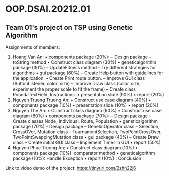 # OOP.DSAI.20212.01
## Team 01's project on TSP using Genetic Algorithm

Assignments of members:
1. Hoang Van An:
• components package (20%):
– Design package
– toString method
• Construct class diagram (30%)
• geneticalgorithm package (30%)
– UpdateFitness method
– Try different strategies for algorithms
• gui package (60%)
– Create Help button with guidelines for the application.
– Create Print route button.
– Improve GUI class (ButtonListener, color, size)
– Improve Draw class (color, size, experiment the proper scale to fit the frame)
– Create class RoundJTextField, Instructions.
• presentation slide (90%)
• report (20%)
2. Nguyen Truong Truong An:
• Construct use case diagram (40%)
• components package (10%)
• presentation slide (10%)
• report (20%)
3. Nguyen The An:
• Construct class diagram (60%)
• Construct use case diagram (60%)
• components package (70%):
– Design package
– Create classes Node, Individual, Route, Population
• geneticalgorithm package (70%)
– Design package
– GeneticOperator class
– Selection, CrossOVer, Mutation class
– TournamentSelection, TwoPointCrossOver, TwoPointSwappingMutation class
• gui package (40%)
– Create Draw class
– Create initial GUI class
– Implement Timer in GUI
• report (50%)
4. Nguyen Phuc Truong An:
• Construct class diagram (10%)
• components package (10%): comparator method
• geneticalgorithm package (10%): Handle Exception
• report (10%) : Conclusion

Link to video demo of the project:
https://tinyurl.com/2zhh22j6
